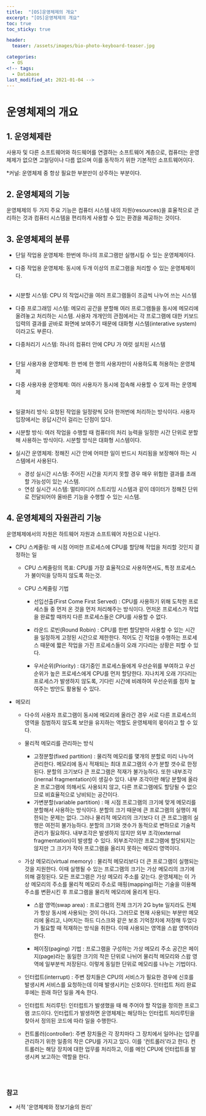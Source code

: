 ```yaml
---
title:  "[OS]운영체제의 개요"
excerpt: "[OS]운영체제의 개요"
toc: true
toc_sticky: true

header:
  teaser: /assets/images/bio-photo-keyboard-teaser.jpg

categories:
  - OS
<!-- tags:
  - Database 
last_modified_at: 2021-01-04 -->
---
```

# 운영체제의 개요

## 1. 운영체제란

사용자 및 다른 소프트웨어와 하드웨어를 연결하는 소프트웨어 계층으로, 컴퓨터는 운영체제가 없으면 고철덩이나 다름 없으며 이를 동작하기 위한 기본적인 소프트웨어이다.

*커널: 운영체제 중 항상 필요한 부분만이 상주하는 부분이다.

## 2. 운영체제의 기능

운영체제의 두 가지 주요 기능은 컴퓨터 시스템 내의 자원(resources)을 효율적으로 관리하는 것과 컴퓨터 시스템을 편리하게 사용할 수 있는 환경을 제공하는 것이다.

## 3. 운영체제의 분류

- 단일 작업용 운영체제: 한번에 하나의 프로그램만 실행시킬 수 있는 운영체제이다.
- 다중 작업용 운영체제: 동시에 두개 이상의 프로그램을 처리할 수 있는 운영체제이다.
  <br><br>
- 시분할 시스템: CPU 의 작업시간을 여러 프로그램들이 조금씩 나누어 쓰는 시스템
- 다중 프로그래밍 시스템: 메모리 공간을 분할해 여러 프로그램들을 동시에 메모리에 올려놓고 처리하는 시스템. 사용자 개개인의 관점에서는 각 프로그램에 대한 키보드 입력의 결과를 곧바로 화면에 보여주기 때문에 대화형 시스템(interative system)이라고도 부른다.
- 다중처리기 시스템: 하나의 컴퓨터 안에 CPU 가 여럿 설치된 시스템
<br><br>

- 단일 사용자용 운영체제: 한 번에 한 명의 사용자만이 사용하도록 허용하는 운영체제
- 다중 사용자용 운영체제: 여러 사용자가 동시에 접속해 사용할 수 있게 하는 운영체제
<br><br>

- 일괄처리 방식: 요청된 작업을 일정량씩 모아 한꺼번에 처리하는 방식이다. 사용자 입장에서는 응답시간이 걸리는 단점이 있다.
- 시분할 방식: 여러 작업을 수행할 때 컴퓨터의 처리 능력을 일정한 시간 단위로 분할해 사용하는 방식이다. 시분할 방식은 대화형 시스템이다.
- 실시간 운영체제: 정해진 시간 안에 어떠한 일이 반드시 처리됨을 보장해야 하는 시스템에서 사용된다.
  - 경성 실시간 시스템: 주어진 시간을 지키지 못할 경우 매우 위험한 결과를 초래할 가능성이 있는 시스템.
  - 연성 실시간 시스템: 멀티미디어 스트리밍 시스템과 같이 데이터가 정해진 단위로 전달되어야 올바른 기능을 수행할 수 있는 시스템.

## 4. 운영체제의 자원관리 기능
운영체제에서의 자원은 하트웨어 자원과 소프트웨어 자원으로 나뉜다.

- CPU 스케줄링: 매 시점 어떠한 프로세스에 CPU를 할당해 작업을 처리할 것인지 결정하는 일
  - CPU 스케줄링의 목표: CPU를 가장 효율적으로 사용하면서도, 특정 프로세스가 불이익을 당하지 않도록 하는것.

  - CPU 스케줄링 기법
    - 선입선출(First Come First Served)
    : CPU를 사용하기 위해 도착한 프로세스들 중 먼저 온 것을 먼저 처리해주는 방식이다. 먼저온 프로세스가 작업을 완료할 때까지 다른 프로세스들은 CPU를 사용할 수 없다.
    
    - 라운드 로빈(Round Robin)
    : CPU를 한번 할당받아 사용할 수 있는 시간을 일정하게 고정된 시간으로 제한한다. 적어도 긴 작업을 수행하는 프로세스 때문에 짧은 작업을 가진 프로세스들이 오래 기다리는 상황은 피할 수 있다.
    
    - 우서순위(Priority)
    : 대기중인 프로세스들에게 우선순위를 부여하고 우선순위가 높은 프로세스에게 CPU를 먼저 할당한다. 지나치게 오래 기다리는 프로세스가 발생하지 않도록, 기다린 시간에 비례하여 우선순위를 점차 높여주는 방안도 활용될 수 있다.
    
- 메모리
  - 다수의 사용자 프로그램이 동시에 메모리에 올라간 경우 서로 다른 프로세스의 영역을 침범하지 않도록 보안을 유지하는 역할도 운영체제의 몫이라고 할 수 있다.
  - 물리적 메모리를 관리하는 방식
    - 고정분할(fixed partition)
    : 물리적 메모리를 몇개의 분할로 미리 나누어 관리한다. 메모리에 동시 적재되는 최대 프로그램의 수가 분할 갯수로 한정된다. 분할의 크기보다 큰 프로그램은 적재가 불가능하다. 또한 내부조각(inernal fragmentation)이 생길수 있다. 
    내부 조각이란 해당 분할에 올라온 프로그램에 의해서도 사용되지 않고, 다른 프로그램에도 할당될 수 없으므로 비효율적으로 낭비되는 공간이다.
    - 가변분할(variable partition)
    : 매 시점 프로그램의 크기에 맞게 메모리를 분할해서 사용하는 방식이다. 분할의 크기 때문에 큰 프로그램의 실행이 제한되는 문제는 없다. 그러나 물리적 메모리의 크기보다 더 큰 프로그램의 실행은 여전히 불가능하다. 분할의 크기와 갯수가 동적으로 변하므로
    기술적 관리가 필요하다. 내부조각은 발생하지 않지만 외부 조각(external fragmentation)이 발생할 수 있다. 외부조각이란 프로그램에 할당되지는 않지만 그 크기가 작아 프로그램을 올리지 못하는 메모리 영역이다.
    
  - 가상 메모리(virtual memory)
    : 물리적 메모리보다 더 큰 프로그램이 실행되는 것을 지원한다. 이때 실행될 수 있는 프로그램의 크기는 가상 메모리의 크기에 의해 결정된다. 모든 프로그램은 가상 메모리 주소를 갖는다. 운영체제는 이 가상 메모리의
    주소를 물리적 메모리 주소로 매핑(mapping)하는 기술을 이용해 주소를 변환시킨 후 프로그램을 물리적 메모리에 올리게 된다.
    
    - 스왑 영역(swap area)
    : 프로그램의 전체 크기가 2G byte 일지라도 전체가 항상 동시에 사용되는 것이 아니다. 그러므로 현재 사용되는 부분만 메모리에 올리고, 나머지는 하드 디스크와 같은 보조 기억장치에 저장해 두었다가 필요할 때 적재하는 방식을 취한다.
    이때 사용되는 영역을 스왑 영역이라 한다.
    
    - 페이징(paging) 기법
    : 프로그램을 구성하는 가상 메모리 주소 공간은 페이지(page)라는 동일한 크기의 작은 단위로 나뉘어 물리적 메모리와 스왑 영역에 일부분씩 저장된다. 이렇게 동일한 단위로 메모리를 나누는 기법이다.
  
  - 인터럽트(interrupt) : 주변 장치들은 CPU의 서비스가 필요한 경우에 신호를 발생시켜 서비스를 요청하는데 이때 발생시키는 신호이다. 인터럽트 처리 완료 후에는 원래 하던 일을 계속 한다.

  - 인터럽트 처리루틴: 인터럽트가 발생했을 때 해 주어야 할 작업을 정의한 프로그램 코드이다. 인터럽트가 발생하면 운영체제는 해당하는 인터럽트 처리루틴을 찾아서 정의된 코드에 따라 일을 수행한다.

  - 컨트롤러(controller): 주변 장치들은 각 장치마다 그 장치에서 일어나는 업무를 관리하기 위한 일종의 작은 CPU를 가지고 있다. 이를 '컨트롤러'라고 한다. 컨트롤러는 해당 장치에 대한 업무를 처리하고, 이를 메인        CPU에 인터럽트를 발생시켜 보고하는 역할을 한다.


<br><br>
### 참고
- 서적 '운영체제와 정보기술의 원리'
